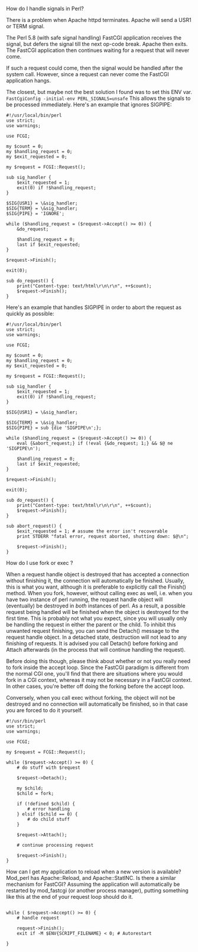 <a name="PerlSignals">How do I handle signals in Perl?</a> 

There is a problem when Apache httpd terminates. Apache will send a USR1 or TERM signal.

The Perl 5.8 (with safe signal handling) FastCGI application receives the signal, but defers the signal till the next op-code break. Apache then exits. The FastCGI application then continues waiting for a request that will never come. 

If such a request could come, then the signal would be handled after the system call. However, since a request can never come the FastCGI application hangs. 

The closest, but maybe not the best solution I found was to set this ENV var. `FastCgiConfig -initial-env PERL_SIGNALS=unsafe` This allows the signals to be processed immediately. Here's an example that ignores SIGPIPE:

```
#!/usr/local/bin/perl
use strict;
use warnings;

use FCGI;

my $count = 0;
my $handling_request = 0;
my $exit_requested = 0;

my $request = FCGI::Request();

sub sig_handler {
    $exit_requested = 1;
    exit(0) if !$handling_request;
}

$SIG{USR1} = \&sig_handler;
$SIG{TERM} = \&sig_handler;
$SIG{PIPE} = 'IGNORE';

while ($handling_request = ($request->Accept() >= 0)) {
    &do_request;

    $handling_request = 0;
    last if $exit_requested;
}

$request->Finish();

exit(0);

sub do_request() {
    print("Content-type: text/html\r\n\r\n", ++$count);
    $request->Finish();
}
```

Here's an example that handles SIGPIPE in order to abort the request as quickly as possible:

```
#!/usr/local/bin/perl
use strict;
use warnings;

use FCGI;

my $count = 0;
my $handling_request = 0;
my $exit_requested = 0;

my $request = FCGI::Request();

sub sig_handler {
    $exit_requested = 1;
    exit(0) if !$handling_request;
}

$SIG{USR1} = \&sig_handler;

$SIG{TERM} = \&sig_handler;
$SIG{PIPE} = sub {die 'SIGPIPE\n';};

while ($handling_request = ($request->Accept() >= 0)) {
    eval {&abort_request;} if (!eval {&do_request; 1;} && $@ ne 'SIGPIPE\n');

    $handling_request = 0;
    last if $exit_requested;
}

$request->Finish();

exit(0);

sub do_request() {
    print("Content-type: text/html\r\n\r\n", ++$count);
    $request->Finish();
}

sub abort_request() {
    $exit_requested = 1; # assume the error isn't recoverable
    print STDERR "fatal error, request aborted, shutting down: $@\n";

    $request->Finish();
}
```

<a name="Perlfork">How do I use fork or exec ?</a>

When a request handle object is destroyed that has accepted a connection without finishing it, the connection will automatically be finished. Usually, this is what you want, although it is preferable to explicitly call the Finish() method. When you fork, however, without calling exec as well, i.e. when you have two instance of perl running, the request handle object will (eventually) be destroyed in _both_ instances of perl. As a result, a possible request being handled will be finished when the object is destroyed for the first time. This is probably not what you expect, since you will usually only be handling the request in either the parent or the child. To inhibit this unwanted request finishing, you can send the Detach() message to the request handle object. In a detached state, destruction will not lead to any finishing of requests. It is advised you call Detach() before forking and Attach afterwards (in the process that will continue handling the request).

Before doing this though, please think about whether or not you really need to fork inside the accept loop. Since the FastCGI paradigm is different from the normal CGI one, you'll find that there are situations where you would fork in a CGI context, whereas it may not be necessary in a FastCGI context. In other cases, you're better off doing the forking before the accept loop.

Conversely, when you call exec without forking, the object will not be destroyed and no connection will automatically be finished, so in that case you are forced to do it yourself.

```
#!/usr/bin/perl 
use strict;
use warnings;

use FCGI;

my $request = FCGI::Request();

while ($request->Accept() >= 0) {
    # do stuff with $request

    $request->Detach();

    my $child;
    $child = fork;

    if (!defined $child) {
        # error handling
    } elsif ($child == 0) {
        # do child stuff
    }

    $request->Attach();

    # continue processing request

    $request->Finish();
}
```

<a name="perl_application_reload"></a>How can I get my application to reload when a new version is available? Mod_perl has Apache::Reload, and Apache::StatINC. Is there a similar mechanism for FastCGI? Assuming the application will automatically be restarted by mod_fastcgi (or another process manager), putting something like this at the end of your request loop should do it.

```
 
while ( $request->Accept() >= 0) {
    # handle request

    request->Finish();
    exit if -M $ENV{SCRIPT_FILENAME} < 0; # Autorestart

}
```
